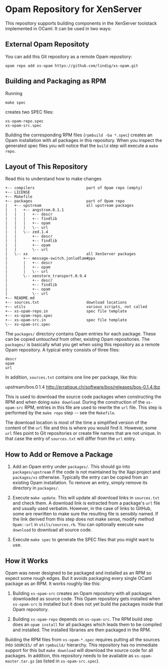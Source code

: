 
# Opam Repository for XenServer

This repository supports building components in the XenServer toolstack
implemented in OCaml. It can be used in two ways:

## External Opam Repositoty

You can add this Git repository as a remote Opam repository:

    opam repo add xs-opam https://github.com/lindig/xs-opam.git

## Building and Packaging as RPM

Running

    make spec

creates two SPEC files:

    xs-opam-repo.spec
    xs-opam-src.spec

Building the corresponding RPM files (`rpmbuild -ba *.spec`) creates an
Opam installation with all packages in this repository. When you inspect
the generated spec files you will notice that the `build` step will
execute a `make repo`.

## Layout of This Repository

Read this to understand how to make changes

    +-- compilers                       part of Opam repo (empty)
    +-- LICENSE
    +-- Makefile
    +-- packages                        part of Opam repo
    |   +-- upstream                    all upstream packages
    |   |   +-- angstrom.0.1.1
    |   |   |   +-- descr
    |   |   |   +-- findlib
    |   |   |   +-- opam
    |   |   |   \-- url
    |   |   \-- zed.1.4
    |   |       +-- descr
    |   |       +-- findlib
    |   |       +-- opam
    |   |       \-- url
    |   \-- xs                          all XenServer packages
    |       +-- message-switch.jonludlam#ppx
    |       |   +-- descr
    |       |   +-- opam
    |       |   \-- url
    |       \-- xenstore_transport.0.9.4
    |           +-- descr
    |           +-- findlib
    |           +-- opam
    |           \-- url
    +-- README.md
    +-- sources.txt                     download locations
    +-- utils                           various scripts, not called
    +-- xs-opam-repo.in                 spec file template
    +-- xs-opam-repo.spec
    +-- xs-opam-src.in                  spec file template
    \-- xs-opam-src.spec


The `packages/` directory contains Opam entries for each package. These
can be copied *untouched* from other, existing Opam repositories. The
`packages/` is basically what you get when using this repository as a
remote Opam repository. A typical entry consists of three files:

    descr
    opam
    url

In addition, `sources.txt` contains one line per package, like this:

  upstream/bos.0.1.4  http://erratique.ch/software/bos/releases/bos-0.1.4.tbz

This is used to download the source code packages when constructing the
RPM and when doing `make download`. During the construction of the
`xs-opam-src` RPM, entries in this file are used to rewrite the `url`
file. This step is performed by the `make repo` step -- see the
`Makefile`.

The download location is most of the time a simplified version of the
content of the `url` file and this is where you would find it. However,
some `url` files point to Git repositories or create file names that are
not unique. In that case the entry of `sources.txt` will differ from the
`url` entry.

## How to Add or Remove a Package

1.  Add an Opam entry under `packages/`. This should go into
    `packages/upstream` if the code is not maintained by the Xapi
    project and `packages/xs` otherwise. Typically the entry can be
    copied from an existing Opam installation. To remove an entry,
    simply remove its directory in `packages/`.

2.  Execute `make update`. This will update all download links in
    `sources.txt` and check them. A download link is
    extracted from a package's `url` file and usually used verbatim.
    However, in the case of links to GitHub, some are rewritten to make
    sure the resulting file is sensibly named. If the link derived from
    this step does not make sense, modify method `Opam::url` in
    `utils/sources.rb`.  You can optionally execute `make download` to
    download all source code.

3.  Execute `make spec` to generate the SPEC files that you might want
    to use.

## How it Works

Opam was never designed to be packaged and installed as an RPM so expect
some rough edges. But it avoids packaging every single OCaml package as
an RPM. It works roughly like this:

1. Building `xs-opam-src` creates an Opam repository with all packages
   downloaded as source code. This Opam repository gets installed when
   `xs-opam-src` is installed but it does not yet build the packages
   inside that Opam repository.

2. Building `xs-opam-repo` depends on `xs-opam-src`. The RPM build step
   does an `opam install` for all packages which leads them to be
   compiled and installed. The installed libraries are then packaged in
   the RPM.

Building the RPM files from `xs-opam-*.spec` requires putting all the
sources into `SOURCES/` of an `rpmbuild/` hierarchy. This repository has
no immediate support for this but `make download` will download the
source code for all packages. In addition, this repository needs to be
available as `xs-opam-master.tar.gz` (as listed in `xs-opam-src.spec`).


